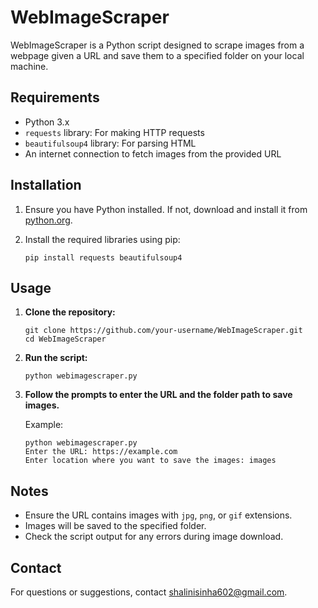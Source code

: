 # WebImageScraper

WebImageScraper is a Python script designed to scrape images from a webpage given a URL and save them to a specified folder on your local machine.

## Requirements

- Python 3.x
- `requests` library: For making HTTP requests
- `beautifulsoup4` library: For parsing HTML
- An internet connection to fetch images from the provided URL

## Installation

1. Ensure you have Python installed. If not, download and install it from [python.org](https://www.python.org/downloads/).

2. Install the required libraries using pip:

   ```
   pip install requests beautifulsoup4
   ```
## Usage

1. **Clone the repository:**

   ```
   git clone https://github.com/your-username/WebImageScraper.git
   cd WebImageScraper
   ```

2. **Run the script:**

   ```
   python webimagescraper.py
   ```

3. **Follow the prompts to enter the URL and the folder path to save images.**

   Example:

   ```
   python webimagescraper.py
   Enter the URL: https://example.com
   Enter location where you want to save the images: images
   ```

## Notes

- Ensure the URL contains images with `jpg`, `png`, or `gif` extensions.
- Images will be saved to the specified folder.
- Check the script output for any errors during image download.

## Contact

For questions or suggestions, contact shalinisinha602@gmail.com.
   
